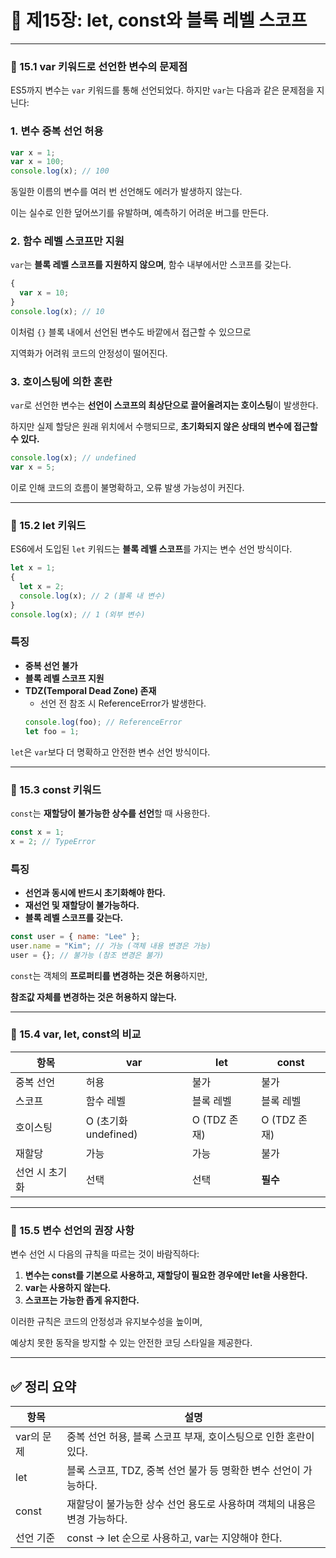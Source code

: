 # 📘 제15장: let, const와 블록 레벨 스코프

---

### 🔹 15.1 var 키워드로 선언한 변수의 문제점

ES5까지 변수는 `var` 키워드를 통해 선언되었다. 하지만 `var`는 다음과 같은 문제점을 지닌다:

### 1. **변수 중복 선언 허용**

```jsx
var x = 1;
var x = 100;
console.log(x); // 100
```

동일한 이름의 변수를 여러 번 선언해도 에러가 발생하지 않는다.

이는 실수로 인한 덮어쓰기를 유발하며, 예측하기 어려운 버그를 만든다.

### 2. **함수 레벨 스코프만 지원**

`var`는 **블록 레벨 스코프를 지원하지 않으며**, 함수 내부에서만 스코프를 갖는다.

```jsx
{
  var x = 10;
}
console.log(x); // 10
```

이처럼 `{}` 블록 내에서 선언된 변수도 바깥에서 접근할 수 있으므로

지역화가 어려워 코드의 안정성이 떨어진다.

### 3. **호이스팅에 의한 혼란**

`var`로 선언한 변수는 **선언이 스코프의 최상단으로 끌어올려지는 호이스팅**이 발생한다.

하지만 실제 할당은 원래 위치에서 수행되므로, **초기화되지 않은 상태의 변수에 접근할 수 있다.**

```jsx
console.log(x); // undefined
var x = 5;
```

이로 인해 코드의 흐름이 불명확하고, 오류 발생 가능성이 커진다.

---

### 🔹 15.2 let 키워드

ES6에서 도입된 `let` 키워드는 **블록 레벨 스코프**를 가지는 변수 선언 방식이다.

```jsx
let x = 1;
{
  let x = 2;
  console.log(x); // 2 (블록 내 변수)
}
console.log(x); // 1 (외부 변수)
```

### 특징

- **중복 선언 불가**
- **블록 레벨 스코프 지원**
- **TDZ(Temporal Dead Zone) 존재**
  - 선언 전 참조 시 ReferenceError가 발생한다.
  ```jsx
  console.log(foo); // ReferenceError
  let foo = 1;
  ```

`let`은 `var`보다 더 명확하고 안전한 변수 선언 방식이다.

---

### 🔹 15.3 const 키워드

`const`는 **재할당이 불가능한 상수를 선언**할 때 사용한다.

```jsx
const x = 1;
x = 2; // TypeError
```

### 특징

- **선언과 동시에 반드시 초기화해야 한다.**
- **재선언 및 재할당이 불가능하다.**
- **블록 레벨 스코프를 갖는다.**

```jsx
const user = { name: "Lee" };
user.name = "Kim"; // 가능 (객체 내용 변경은 가능)
user = {}; // 불가능 (참조 변경은 불가)
```

`const`는 객체의 **프로퍼티를 변경하는 것은 허용**하지만,

**참조값 자체를 변경하는 것은 허용하지 않는다.**

---

### 🔹 15.4 var, let, const의 비교

| 항목           | var                  | let          | const        |
| -------------- | -------------------- | ------------ | ------------ |
| 중복 선언      | 허용                 | 불가         | 불가         |
| 스코프         | 함수 레벨            | 블록 레벨    | 블록 레벨    |
| 호이스팅       | O (초기화 undefined) | O (TDZ 존재) | O (TDZ 존재) |
| 재할당         | 가능                 | 가능         | 불가         |
| 선언 시 초기화 | 선택                 | 선택         | **필수**     |

---

### 🔹 15.5 변수 선언의 권장 사항

변수 선언 시 다음의 규칙을 따르는 것이 바람직하다:

1. **변수는 const를 기본으로 사용하고, 재할당이 필요한 경우에만 let을 사용한다.**
2. **var는 사용하지 않는다.**
3. **스코프는 가능한 좁게 유지한다.**

이러한 규칙은 코드의 안정성과 유지보수성을 높이며,

예상치 못한 동작을 방지할 수 있는 안전한 코딩 스타일을 제공한다.

---

## ✅ 정리 요약

| 항목       | 설명                                                                     |
| ---------- | ------------------------------------------------------------------------ |
| var의 문제 | 중복 선언 허용, 블록 스코프 부재, 호이스팅으로 인한 혼란이 있다.         |
| let        | 블록 스코프, TDZ, 중복 선언 불가 등 명확한 변수 선언이 가능하다.         |
| const      | 재할당이 불가능한 상수 선언 용도로 사용하며 객체의 내용은 변경 가능하다. |
| 선언 기준  | const → let 순으로 사용하고, var는 지양해야 한다.                        |
